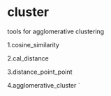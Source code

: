 # cluster
tools for agglomerative clustering

1.cosine_similarity

2.cal_distance

3.distance_point_point

4.agglomerative_cluster
`
